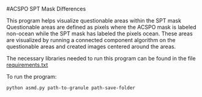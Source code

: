 #ACSPO SPT Mask Differences

This program helps visualize questionable areas within the SPT mask
Questionable areas are defined as pixels where the ACSPO mask is labeled
non-ocean while the SPT mask has labeled the pixels ocean.  These areas
are visualized by running a connected component algorithm on the questionable
areas and created images centered around the areas.

The necessary libraries needed to run this program can be found in the file [requirements.txt](requirements.txt)

To run the program:

`python asmd.py path-to-granule path-save-folder`
